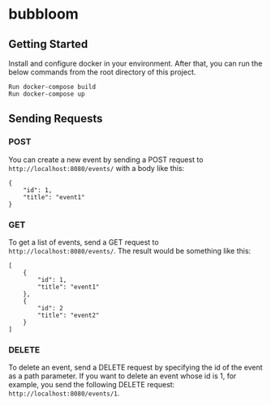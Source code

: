 # bubbloom

## Getting Started
Install and configure docker in your environment. After that, you can run the below commands from the root directory of this project.

```
Run docker-compose build
Run docker-compose up
```

## Sending Requests
### POST
You can create a new event by sending a POST request to `http://localhost:8080/events/` with a body like this:
```
{
    "id": 1,
    "title": "event1"
}
```

### GET
To get a list of events, send a GET request to `http://localhost:8080/events/`. The result would be something like this:
```
[
    {
        "id": 1,
        "title": "event1"
    },
    {
        "id": 2
        "title": "event2"
    }
]
```

### DELETE
To delete an event, send a DELETE request by specifying the id of the event as a path parameter. If you want to delete an event whose id is 1, for example, you send the following DELETE request: `http://localhost:8080/events/1`.
